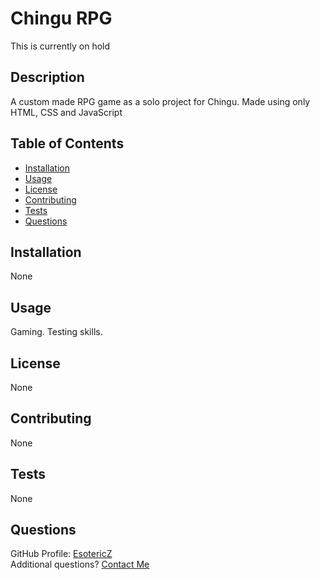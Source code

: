 # Chingu RPG
This is currently on hold

## Description 
A custom made RPG game as a solo project for Chingu. Made using only HTML, CSS and JavaScript

## Table of Contents
- [Installation](#Installation)
- [Usage](#Usage)
- [License](#License)
- [Contributing](#Contributing)
- [Tests](#Tests)
- [Questions](#Questions)

## Installation
None
      
## Usage
Gaming. Testing skills.
      
## License
None   
      
## Contributing 
None

## Tests
None

## Questions
GitHub Profile: [EsotericZ](https://www.github.com/EsotericZ)  
Additional questions? [Contact Me](mailto:cjsand03@gmail.com)